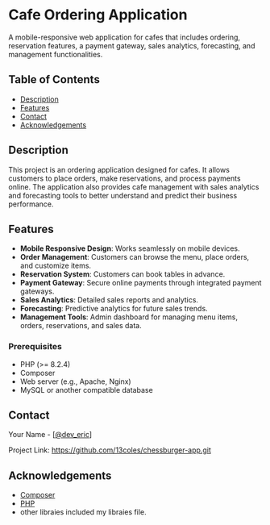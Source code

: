 # Cafe Ordering Application

A mobile-responsive web application for cafes that includes ordering, reservation features, a payment gateway, sales analytics, forecasting, and management functionalities.

## Table of Contents

- [Description](#description)
- [Features](#features)
- [Contact](#contact)
- [Acknowledgements](#acknowledgements)

## Description

This project is an ordering application designed for cafes. It allows customers to place orders, make reservations, and process payments online. The application also provides cafe management with sales analytics and forecasting tools to better understand and predict their business performance.

## Features

- **Mobile Responsive Design**: Works seamlessly on mobile devices.
- **Order Management**: Customers can browse the menu, place orders, and customize items.
- **Reservation System**: Customers can book tables in advance.
- **Payment Gateway**: Secure online payments through integrated payment gateways.
- **Sales Analytics**: Detailed sales reports and analytics.
- **Forecasting**: Predictive analytics for future sales trends.
- **Management Tools**: Admin dashboard for managing menu items, orders, reservations, and sales data.

### Prerequisites

- PHP (>= 8.2.4)
- Composer
- Web server (e.g., Apache, Nginx)
- MySQL or another compatible database

## Contact

Your Name - [[@dev_eric](https://x.com/x_jstme)]

Project Link: https://github.com/13coles/chessburger-app.git

## Acknowledgements

- [Composer](https://getcomposer.org/)
- [PHP](https://www.php.net/)
- other libraies included my libraies file.
